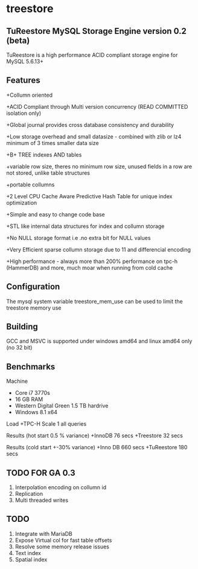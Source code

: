 treestore
=========

TuReestore MySQL Storage Engine version 0.2 (beta)
--------------------------------------------------

TuReestore is a high performance ACID compliant storage engine for MySQL 5.6.13+

Features
--------

 +Collumn oriented

 +ACID Compliant through Multi version concurrency (READ COMMITTED isolation only)

 +Global journal provides cross database consistency and durability

 +Low storage overhead and small datasize - combined with zlib or lz4 minimum of 3 times smaller data size

 +B+ TREE indexes AND tables

 +variable row size, theres no minimum row size, unused fields in a row are not stored, unlike table structures 

 +portable collumns

 +2 Level CPU Cache Aware Predictive Hash Table for unique index optimization

 +Simple and easy to change code base

 +STL like internal data structures for index and collumn storage

 +No NULL storage format i.e .no extra bit for NULL values

 +Very Efficient sparse collumn storage due to 11 and differencial encoding

 +High performance - always more than 200% performance on tpc-h (HammerDB) and more, much moar when running from cold cache


Configuration
-------------

The mysql system variable treestore_mem_use can be used to limit the treestore memory use

Building
--------

GCC and MSVC is supported under windows amd64 and linux amd64 only (no 32 bit)

Benchmarks
----------

Machine
+ Core i7 3770s 
+ 16 GB RAM
+ Western Digital Green 1.5 TB hardrive
+ Windows 8.1 x64

Load
+TPC-H Scale 1 all queries

Results (hot start 0.5 % variance)
+InnoDB 76 secs 
+Treestore 32 secs

Results (cold start +-30% variance)
+Inno DB 660 secs
+TuReestore 180 secs

TODO FOR GA 0.3
---------------

 1. Interpolation encoding on collumn id
 2. Replication
 3. Multi threaded writes
 
 TODO
 ----

 1. Integrate with MariaDB
 2. Expose Virtual col for fast table offsets
 3. Resolve some memory release issues
 4. Text index
 5. Spatial index
